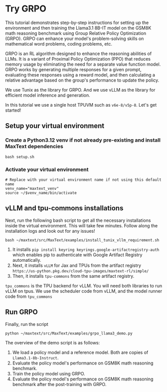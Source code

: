 <!--
 Copyright 2024 Google LLC

 Licensed under the Apache License, Version 2.0 (the "License");
 you may not use this file except in compliance with the License.
 You may obtain a copy of the License at

      https://www.apache.org/licenses/LICENSE-2.0

 Unless required by applicable law or agreed to in writing, software
 distributed under the License is distributed on an "AS IS" BASIS,
 WITHOUT WARRANTIES OR CONDITIONS OF ANY KIND, either express or implied.
 See the License for the specific language governing permissions and
 limitations under the License.
 -->

# Try GRPO

This tutorial demonstrates step-by-step instructions for setting up the environment and then training the Llama3.1 8B-IT model on the GSM8K math reasoning benchmark using Group Relative Policy Optimization (GRPO). GRPO can enhance your model's problem-solving skills on mathematical word problems, coding problems, etc.

GRPO is an RL algorithm designed to enhance the reasoning abilities of LLMs. It is a variant of Proximal Policy Optimization (PPO) that reduces memory usage by eliminating the need for a separate value function model. GRPO works by generating multiple responses for a given prompt, evaluating these responses using a reward model, and then calculating a relative advantage based on the group's performance to update the policy.

We use Tunix as the library for GRPO.
And we use vLLM as the library for efficient model inference and generation.

In this tutorial we use a single host TPUVM such as `v6e-8/v5p-8`. Let's get started!

## Setup your virtual environment

### Create a Python3.12 venv if not already pre-existing and install MaxText dependencies
```
bash setup.sh
```

### Activate your virtual environment
```
# Replace with your virtual environment name if not using this default name
venv_name="maxtext_venv"
source ~/$venv_name/bin/activate
```

## vLLM and tpu-commons installations

Next, run the following bash script to get all the necessary installations inside the virtual environment.
This will take few minutes. Follow along the installation logs and look out for any issues!

```
bash ~/maxtext/src/MaxText/examples/install_tunix_vllm_requirement.sh
```

1. It installs `pip install keyring keyrings.google-artifactregistry-auth` which enables pip to authenticate with Google Artifact Registry automatically.
2. Next, it installs `vLLM` for Jax and TPUs from the artifact registry `https://us-python.pkg.dev/cloud-tpu-images/maxtext-rl/simple/`
3. Then, it installs `tpu-commons` from the same artifact registry.

`tpu_commons` is the TPU backend for vLLM. You will need both libraries to run vLLM on tpus.
We use the scheduler code from vLLM, and the model runner code from `tpu_commons`


## Run GRPO

Finally, run the script

`python ~/maxtext/src/MaxText/examples/grpo_llama3_demo.py`

The overview of the demo script is as follows:

1. We load a policy model and a reference model. Both are copies of `Llama3.1-8b-Instruct`.
2. Evaluate the policy model's performance on GSM8K math reasoning benchmark.
3. Train the policy model using GRPO.
4. Evaluate the policy model's performance on GSM8K math reasoning benchmark after the post-training with GRPO.
